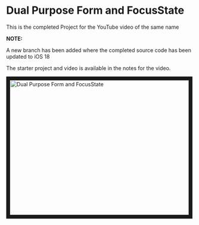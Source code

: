 # Dual Purpose Form and FocusState

This is the completed Project for the YouTube video of the same name

**NOTE:** 

A new branch has been added where the completed source code has been updated to iOS 18

The starter project and video is available in the notes for the video.

<a href="http://www.youtube.com/watch?feature=player_embedded&v=VEHn4WanW5g
" target="_blank"><img src="http://img.youtube.com/vi/VEHn4WanW5g/0.jpg" 
alt="Dual Purpose Form and FocusState" width="480" height="360" border="10" /></a>

